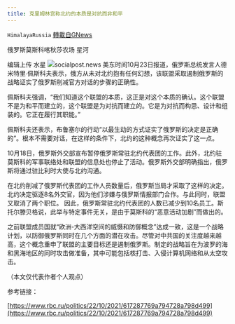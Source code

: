 ```yaml
---
title: 克里姆林宫称北约的本质是对抗而非和平
---
```

`HimalayaRussia` [轉載自GNews](https://gnews.org/zh-hans/1613029/)

俄罗斯莫斯科喀秋莎农场 星河

编辑上传 水星
![](https://assets.gnews.org/wp-content/uploads/2021/10/n.png)socialpost.news
美东时间10月23日报道，俄罗斯总统发言人德米特里∙佩斯科夫表示，俄方从未对北约抱有任何幻想，该联盟采取遏制俄罗斯的战略证实了俄罗斯削减官方对话的步骤的正确性。

佩斯科夫强调，“我们知道这个联盟的本质，这正是对这个本质的确认。这个联盟不是为和平而建立的，这个联盟是为对抗而建立的。它是为对抗而构思、设计和组装的。它正在履行其职能。”

佩斯科夫还表示，布鲁塞尔的行动“以最生动的方式证实了俄罗斯的决定是正确的”。根本不需要对话，在这样的条件下，北约的这种概念再次证实了这一点。

10月18日，俄罗斯外交部宣布暂停俄罗斯常驻北约代表团的工作。此外，北约驻莫斯科的军事联络处和联盟的信息处也停止了活动。俄罗斯外交部明确指出，俄罗斯将通过驻比利时大使与北约沟通。

在北约削减了俄罗斯代表团的工作人员数量后，俄罗斯当局才采取了这样的决定。北约决定驱逐8名外交官，因为他们涉嫌与俄罗斯情报部门合作。与此同时，联盟又取消了两个职位。 因此，俄罗斯常驻北约代表团的人数已减少到10名员工。斯托尔滕贝格说，此举与特定事件无关，是由于莫斯科的“恶意活动加剧”而做出的。

之前联盟成员国就“欧洲-大西洋空间的威慑和防御概念”达成一致，这是一个战略计划，以防御俄罗斯同时在几个方面的潜在攻击。尽管对中共国的关注度越来越高，这个概念重申了联盟的主要目标还是遏制俄罗斯。制定的战略旨在为波罗的海和黑海地区的同时攻击做准备，其中可能包括核打击、入侵计算机网络和从太空攻击。

（本文仅代表作者个人观点）

参考链接：

[https://www.rbc.ru/politics/22/10/2021/617287769a794728a798d499](https://www.rbc.ru/politics/22/10/2021/617287769a794728a798d499)
